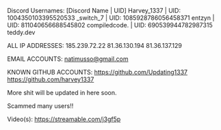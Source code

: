 Discord Usernames:
[Discord Name | UID]
Harvey_1337  | UID: 1004350103395520533
_switch_7 | UID: 1085928786056458371
entzyn | UID: 811040656688545802
compiledcode. | UID: 690539944782987315
teddy.dev

ALL IP ADDRESSES:
185.239.72.22
81.36.130.194
81.36.137.129

EMAIL ACCOUNTS:
natimusso@gmail.com


KNOWN GITHUB ACCOUNTS:
https://github.com/Updating1337
https://github.com/harvey1337


More shit will be updated in here soon.

Scammed many users!!

Video(s):
https://streamable.com/j3gf5p
